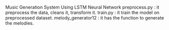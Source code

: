 Music Generation System Using LSTM Neural Network
preprocess.py : it preprocess the data, cleans it, transform it.
train.py : it train the model on preprocessed dataset.
melody_generator12 : it has the function to generate the melodies.
